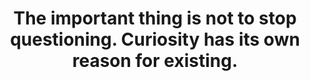 ---
title: "The important thing is not to stop questioning. Curiosity has its own reason for existing."
attribution: "Albert Einstein"
related:
  - EXERCISE CURIOSITY
  - Albert Einstein - Wikipedia
tags:
  - Albert Einstein
  - Quote
---